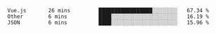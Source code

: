 <!--START_SECTION:waka-->
```text
Vue.js       26 mins         █████████████████░░░░░░░░   67.34 % 
Other        6 mins          ████░░░░░░░░░░░░░░░░░░░░░   16.19 % 
JSON         6 mins          ████░░░░░░░░░░░░░░░░░░░░░   15.96 % 
```
<!--END_SECTION:waka-->
